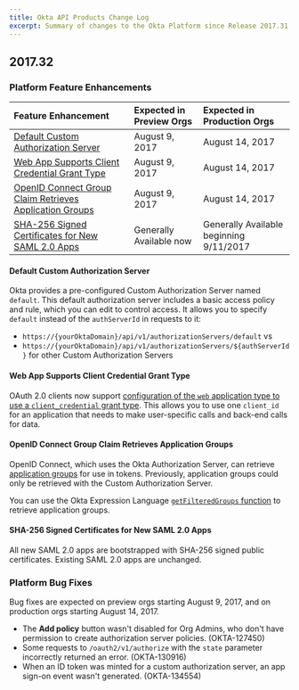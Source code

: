 ```yaml
---
title: Okta API Products Change Log
excerpt: Summary of changes to the Okta Platform since Release 2017.31
---
```


## 2017.32

### Platform Feature Enhancements

| Feature Enhancement                                                                                                 | Expected in Preview Orgs | Expected in Production Orgs             |
|:--------------------------------------------------------------------------------------------------------------------|:-------------------------|:----------------------------------------|
| [Default Custom Authorization Server](#default-custom-authorization-server)                                         | August 9, 2017           | August 14, 2017                         |
| [Web App Supports Client Credential Grant Type](#web-app-supports-client-credential-grant-type)                     | August 9, 2017           | August 14, 2017                         |
| [OpenID Connect Group Claim Retrieves Application Groups](#openid-connect-group-claim-retrieves-application-groups) | August 9, 2017           | August 14, 2017                         |
| [SHA-256 Signed Certificates for New SAML 2.0 Apps](#sha-256-signed-certificates-for-new-saml-20-apps)              | Generally Available now  | Generally Available beginning 9/11/2017 |

#### Default Custom Authorization Server
<!-- OKTA-133786 -->

Okta provides a pre-configured Custom Authorization Server named `default`.
This default authorization server includes a basic access policy and rule, which you can edit to control access.
It allows you to specify `default` instead of the `authServerId` in requests to it:

* `https://{yourOktaDomain}/api/v1/authorizationServers/default` vs
* `https://{yourOktaDomain}/api/v1/authorizationServers/${authServerId}` for other Custom Authorization Servers

#### Web App Supports Client Credential Grant Type
<!-- OKTA-102062 -->

OAuth 2.0 clients now support [configuration of the `web` application type to use a `client_credential` grant type](/docs/api/resources/oauth-clients#client-application-properties).
This allows you to use one `client_id` for an application that needs to make user-specific calls and back-end calls for data.

#### OpenID Connect Group Claim Retrieves Application Groups
<!-- OKTA_132193 -->

OpenID Connect, which uses the Okta Authorization Server, can retrieve [application groups](/docs/api/resources/apps#application-group-model) for use in tokens.
Previously, application groups could only be retrieved with the Custom Authorization Server.

You can use the Okta Expression Language [`getFilteredGroups` function](/reference/okta_expression_language/#group-functions) to retrieve application groups.

#### SHA-256 Signed Certificates for New SAML 2.0 Apps

All new SAML 2.0 apps are bootstrapped with SHA-256 signed public certificates. Existing SAML 2.0 apps are unchanged.

### Platform Bug Fixes

Bug fixes are expected on preview orgs starting August 9, 2017, and on production orgs starting August 14, 2017.

* The **Add policy** button wasn't disabled for Org Admins, who don't have permission to create authorization server policies. (OKTA-127450)
* Some requests to `/oauth2/v1/authorize` with the `state` parameter incorrectly returned an error. (OKTA-130916)
* When an ID token was minted for a custom authorization server, an app sign-on event wasn't generated. (OKTA-134554)
